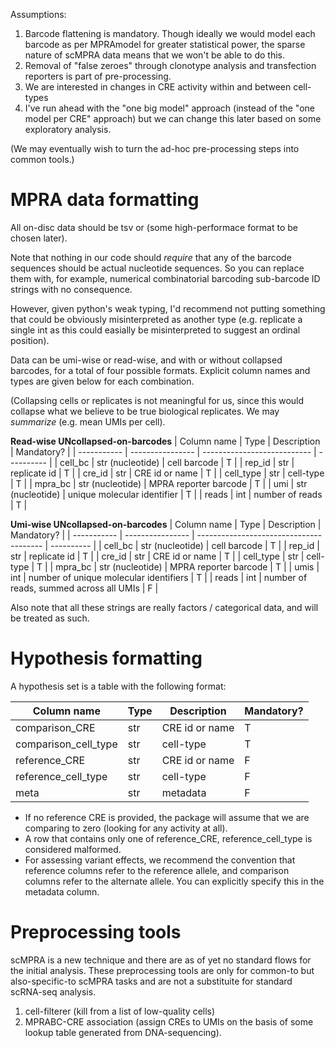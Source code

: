 Assumptions:
1. Barcode flattening is mandatory. Though ideally we would model each barcode as per MPRAmodel for greater statistical power, the sparse nature of scMPRA data means that we won't be able to do this. 
2. Removal of "false zeroes" through clonotype analysis and transfection reporters is part of pre-processing. 
3. We are interested in changes in CRE activity within and between cell-types
4. I've run ahead with the "one big model" approach (instead of the "one model per CRE" approach) but we can change this later based on some exploratory analysis. 

(We may eventually wish to turn the ad-hoc pre-processing steps into common tools.)


# MPRA data formatting

All on-disc data should be tsv or (some high-performace format to be chosen later).

Note that nothing in our code should *require* that any of the barcode sequences should be actual nucleotide sequences. So you can replace them with, for example, numerical combinatorial barcoding sub-barcode ID strings with no consequence.

However, given python's weak typing, I'd recommend not putting something that could be obviously misinterpreted as another type (e.g. replicate a single int as this could easially be misinterpreted to suggest an ordinal position).

Data can be umi-wise or read-wise, and with or without collapsed barcodes, for a total of four possible formats. Explicit column names and types are given below for each combination.

(Collapsing cells or replicates is not meaningful for us, since this would collapse what we believe to be true biological replicates. We may *summarize* (e.g. mean UMIs per cell).

**Read-wise UNcollapsed-on-barcodes**
| Column name | Type             | Description                 | Mandatory? |
| ----------- | ---------------- | --------------------------- | ---------- |
| cell_bc     | str (nucleotide) | cell barcode                | T          |
| rep_id      | str              | replicate id                | T          |
| cre_id      | str              | CRE id or name              | T          |
| cell_type   | str              | cell-type                   | T          |
| mpra_bc     | str (nucleotide) | MPRA reporter barcode       | T          |
| umi         | str (nucleotide) | unique molecular identifier | T          |
| reads       | int              | number of reads             | T          |

**Umi-wise UNcollapsed-on-barcodes**
| Column name | Type             | Description                             | Mandatory? |
| ----------- | ---------------- | --------------------------------------- | ---------- |
| cell_bc     | str (nucleotide) | cell barcode                            | T          |
| rep_id      | str              | replicate id                            | T          |
| cre_id      | str              | CRE id or name                          | T          |
| cell_type   | str              | cell-type                               | T          |
| mpra_bc     | str (nucleotide) | MPRA reporter barcode                   | T          |
| umis        | int              | number of unique molecular identifiers  | T          |
| reads       | int              | number of reads, summed across all UMIs | F          |


Also note that all these strings are really factors / categorical data, and will be treated as such. 

 # Hypothesis formatting
 A hypothesis set is a table with the following format:

| Column name          | Type | Description    | Mandatory? |
| -------------------- | ---- | -------------- | ---------- |
| comparison_CRE       | str  | CRE id or name | T          |
| comparison_cell_type | str  | cell-type      | T          |
| reference_CRE        | str  | CRE id or name | F          |
| reference_cell_type  | str  | cell-type      | F          |
| meta                 | str  | metadata       | F          |

- If no reference CRE is provided, the package will assume that we are comparing to zero (looking for any activity at all). 
- A row that contains only one of reference_CRE, reference_cell_type is considered malformed. 
- For assessing variant effects, we recommend the convention that reference columns refer to the reference allele, and comparison columns refer to the alternate allele. You can explicitly specify this in the metadata column. 

 # Preprocessing tools

scMPRA is a new technique and there are as of yet no standard flows for the initial analysis. These preprocessing tools are only for common-to but also-specific-to scMPRA tasks and are not a substituite for standard scRNA-seq analysis. 

 1. cell-filterer (kill from a list of low-quality cells)
 2. MPRABC-CRE association (assign CREs to UMIs on the basis of some lookup table generated from DNA-sequencing). 